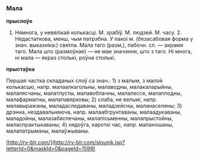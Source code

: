 ### Мала
**прыслоўе**

1. Нямнога, у невялікай колькасці. М. зрабіў. М. людзей. М. часу. 2. Недастаткова, менш, чым патрэбна. У пакоі м. (безасабовая форма у знач. выказніка:) святла. Мала таго (разм,), пабочн. сл. — акрамя таго. Мала што (размоўнае) — не мае значэння, што з таго. Ні многа, ні мала — якраз столькі, роўна столькі.

**прыстаўка**

Першая частка складаных слоў са знач.: 1) з малым, з малой колькасцю, напр. малаалкагольны, малаводны, малакаларыйны, малапясчаны, малатлусты, малавоблачны, малалессе, малаплодны, малафарматны, малапавярховы; 2) слаба, не вельмі, напр. малавыражаны, маладаследаваны, маладзейсны, маланаселены; 3) дрэнна, нездавальняюча, напр. малаабгрунтаваны, малаадукаваны, маладойны, малазабяспечаны, малапісьменны, малапрыстойны, маласпрактыкаваны; 4) нядоўга, кароткі час, напр. маланошаны, малапатрыманы, малаўжываны.

<a rel="author">[http://rv-blr.com/](http://rv-blr.com/slounik.jsp?letterId=0&maskId=0&pageId=1599)</a>
